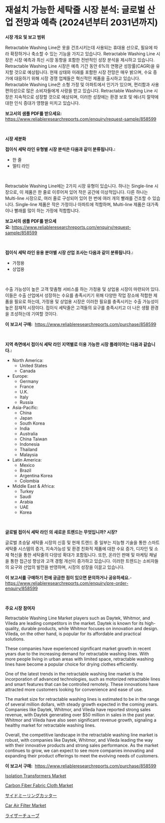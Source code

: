 <p><h1>재설치 가능한 세탁줄 시장 분석: 글로벌 산업 전망과 예측 (2024년부터 2031년까지)</h1></p><p><strong>시장 개요 및 보고 범위</strong></p>
<p><p>Retractable Washing Line은 옷을 건조시키는데 사용되는 휴대용 선으로, 필요에 따라 확장하거나 축소할 수 있는 기능을 가지고 있습니다. Retractable Washing Line 시장은 시장 예측과 최신 시장 동향을 포함한 전반적인 성장 분석을 제시하고 있습니다. Retractable Washing Line 시장은 예측 기간 동안 6%의 연평균 성장률(CAGR)을 유지할 것으로 예상됩니다. 현재 상태와 미래를 포함한 시장 전망은 매우 밝으며, 수요 증가에 대응하기 위해 시장 경쟁 업체들은 혁신적인 제품을 출시하고 있습니다. Retractable Washing Line은 소형 가정 및 아파트에서 인기가 있으며, 편리함과 사용 편의성으로 많은 소비자들에게 사랑을 받고 있습니다. Retractable Washing Line 시장은 지속적으로 성장할 것으로 예상되며, 이러한 성장에는 환경 보호 및 에너지 절약에 대한 인식 증대가 영향을 미치고 있습니다.</p></p>
<p><strong>보고서의 샘플 PDF를 받으세요:</strong> <a href="https://www.reliableresearchreports.com/enquiry/request-sample/858599">https://www.reliableresearchreports.com/enquiry/request-sample/858599</a></p>
<p>&nbsp;</p>
<p><strong>시장 세분화</strong></p>
<p><strong>접이식 세탁 라인 유형별 시장 분석은 다음과 같이 분류됩니다.:</strong></p>
<p><ul><li>한 줄</li><li>멀티 라인</li></ul></p>
<p>&nbsp;</p>
<p><p>Retractable Washing Line에는 2가지 시장 유형이 있습니다. 하나는 Single-line 시장으로, 이 제품은 한 줄로 이루어져 있어 작은 공간에 이상적입니다. 다른 하나는 Multi-line 시장으로, 여러 줄로 구성되어 있어 한 번에 여러 개의 빨래를 건조할 수 있습니다. Single-line 제품은 작은 가정이나 아파트에 적합하며, Multi-line 제품은 대가족이나 빨래를 많이 하는 가정에 적합합니다.</p></p>
<p><strong>보고서의 샘플 PDF를 받으세요:</strong>&nbsp;<a href="https://www.reliableresearchreports.com/enquiry/request-sample/858599">https://www.reliableresearchreports.com/enquiry/request-sample/858599</a></p>
<p>&nbsp;</p>
<p><strong> 접이식 세탁 라인 응용 분야별 시장 산업 조사는 다음과 같이 분류됩니다.:</strong></p>
<p><ul><li>가정용</li><li>상업용</li></ul></p>
<p>&nbsp;</p>
<p><p>수출 가능성이 높은 고객 맞춤형 서비스를 하는 가정용 및 상업용 시장이 마련되어 있다. 이들은 수출 산업에서 성장하는 수요를 충족시키기 위해 다양한 작업 장소에 적합한 제품을 필요로 하는데, 가정용 및 상업용 시장은 이러한 필요를 충족시키는 수출 가능성이 높은 잠재적 시장이다. 접이식 세탁줄은 고객들의 요구를 충족시키고 더 나은 생활 환경을 조성하는데 기여할 것이다.</p></p>
<p><strong>이 보고서 구매:</strong>&nbsp; <a href="https://www.reliableresearchreports.com/purchase/858599">https://www.reliableresearchreports.com/purchase/858599</a></p>
<p>&nbsp;</p>
<p><strong>지역 측면에서 접이식 세탁 라인 지역별로 이용 가능한 시장 플레이어는 다음과 같습니다.:</strong></p>
<p><ul>
    <li>
        North America:
        <ul>
            <li>United States</li>
            <li>Canada</li>
        </ul>
    </li>
    <li>
        Europe:
        <ul>
            <li>Germany</li>
            <li>France</li>
            <li>U.K.</li>
            <li>Italy</li>
            <li>Russia</li>
        </ul>
    </li>
    <li>
        Asia-Pacific:
        <ul>
            <li>China</li>
            <li>Japan</li>
            <li>South Korea</li>
            <li>India</li>
            <li>Australia</li>
            <li>China Taiwan</li>
            <li>Indonesia</li>
            <li>Thailand</li>
            <li>Malaysia</li>
        </ul>
    </li>
    <li>
        Latin America:
        <ul>
            <li>Mexico</li>
            <li>Brazil</li>
            <li>Argentina Korea</li>
            <li>Colombia</li>
        </ul>
    </li>
    <li>
        Middle East & Africa:
        <ul>
            <li>Turkey</li>
            <li>Saudi</li>
            <li>Arabia</li>
            <li>UAE</li>
            <li>Korea</li>
        </ul>
    </li>
    </ul></p>
<p>&nbsp;</p>
<p><strong>글로벌 접이식 세탁 라인 의 새로운 트렌드는 무엇입니까? 시장?</strong></p>
<p><p>글로벌 초승달 세탁줄 시장의 신흥 및 현재 트렌드 중 일부는 지능형 기술을 통한 스마트 세탁줄 시스템의 증가, 지속가능성 및 환경 친화적 제품에 대한 수요 증가, 디자인 및 소재 혁신을 통한 세탁줄의 다양성 확대가 포함됩니다. 또한, 온라인 판매 및 마케팅 채널을 통한 접근성 향상과 고객 경험 개선이 증가하고 있습니다. 이러한 트렌드는 소비자들의 요구와 산업의 발전을 반영하며, 시장의 성장을 이끌고 있습니다.</p></p>
<p><strong>이 보고서를 구매하기 전에 궁금한 점이 있으면 문의하거나 공유하세요.</strong>- <a href="https://www.reliableresearchreports.com/enquiry/pre-order-enquiry/858599">https://www.reliableresearchreports.com/enquiry/pre-order-enquiry/858599</a></p>
<p>&nbsp;</p>
<p><strong>주요 시장 참여자</strong></p>
<p><p>Retractable Washing Line Market players such as Daytek, Whitmor, and Vileda are leading competitors in the market. Daytek is known for its high-quality, durable products, while Whitmor focuses on innovation and design. Vileda, on the other hand, is popular for its affordable and practical solutions.</p><p>These companies have experienced significant market growth in recent years due to the increasing demand for retractable washing lines. With more people living in urban areas with limited space, retractable washing lines have become a popular choice for drying clothes efficiently.</p><p>One of the latest trends in the retractable washing line market is the incorporation of advanced technologies, such as motorized retractable lines and smart features that can be controlled remotely. These innovations have attracted more customers looking for convenience and ease of use.</p><p>The market size for retractable washing lines is estimated to be in the range of several million dollars, with steady growth expected in the coming years. Companies like Daytek, Whitmor, and Vileda have reported strong sales revenue, with Daytek generating over $50 million in sales in the past year. Whitmor and Vileda have also seen significant revenue growth, signaling a healthy market for retractable washing lines.</p><p>Overall, the competitive landscape in the retractable washing line market is robust, with companies like Daytek, Whitmor, and Vileda leading the way with their innovative products and strong sales performance. As the market continues to grow, we can expect to see more companies innovating and expanding their product offerings to meet the evolving needs of customers.</p></p>
<p><strong>이 보고서 구매:</strong>&nbsp;&nbsp;<a href="https://www.reliableresearchreports.com/purchase/858599">https://www.reliableresearchreports.com/purchase/858599</a></p>
<p><p><a href="https://view.publitas.com/reportprime-1/isolation-transformers-market-research-report-reveals-the-latest-trends-and-opportunities-of-this-market-for-period-from-2024-2031/">Isolation Transformers Market</a></p><p><a href="https://issuu.com/reportprime-2/docs/carbon-fiber-fabric-cloth-market-size-2030.pptx">Carbon Fiber Fabric Cloth Market</a></p><p><a href="https://github.com/mcbeesbxa270/Market-Research-Report-List-1/blob/main/24490885331.md">サイドミーリングカッター</a></p><p><a href="https://thundering-castanet-c65.notion.site/Car-Air-Filter-Market-Size-Global-Industry-Overview-Market-Segmentation-and-Forecast-2024-to-2031-18d5c0c3681944baad8037bea5e82714">Car Air Filter Market</a></p><p><a href="https://github.com/ksxzwxabcuynh011/Market-Research-Report-List-1/blob/main/99162685330.md">ライザーチューブ</a></p></p>
